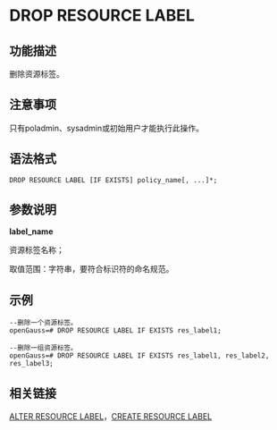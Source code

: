 # DROP RESOURCE LABEL<a name="ZH-CN_TOPIC_0306525307"></a>

## 功能描述<a name="zh-cn_topic_0059777864_s9274542cc63647ee9a7ed300d5e21524"></a>

删除资源标签。

## 注意事项<a name="zh-cn_topic_0059777864_scf0935dc3ada4baa9a77f7734edb20bb"></a>

只有poladmin、sysadmin或初始用户才能执行此操作。

## 语法格式<a name="zh-cn_topic_0059777864_sd069c15075874e97a7d0b18af750ad9d"></a>

```
DROP RESOURCE LABEL [IF EXISTS] policy_name[, ...]*;
```

## 参数说明<a name="zh-cn_topic_0059777864_s1953ecf1c57a4c40b14f51b63062737c"></a>

**label\_name**

资源标签名称；

取值范围：字符串，要符合标识符的命名规范。

## 示例<a name="zh-cn_topic_0059777864_s0f84a315f2804403a4545fd742d2e09d"></a>

```
--删除一个资源标签。
openGauss=# DROP RESOURCE LABEL IF EXISTS res_label1;

--删除一组资源标签。
openGauss=# DROP RESOURCE LABEL IF EXISTS res_label1, res_label2, res_label3;
```

## 相关链接<a name="zh-cn_topic_0059778399_s41faee269a414537919479fb56fc5a4d"></a>

[ALTER RESOURCE LABEL](ALTER-RESOURCE-LABEL.md)，[CREATE RESOURCE LABEL](CREATE-RESOURCE-LABEL.md)
